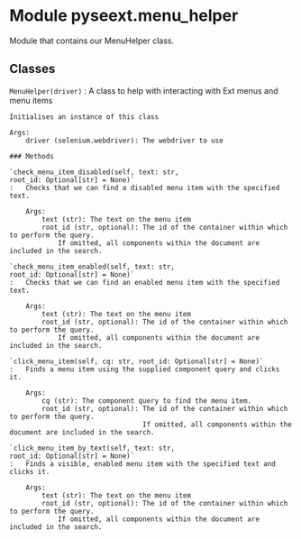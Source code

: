 Module pyseext.menu_helper
==========================
Module that contains our MenuHelper class.

Classes
-------

`MenuHelper(driver)`
:   A class to help with interacting with Ext menus and menu items
        
    
    Initialises an instance of this class
    
    Args:
        driver (selenium.webdriver): The webdriver to use

    ### Methods

    `check_menu_item_disabled(self, text: str, root_id: Optional[str] = None)`
    :   Checks that we can find a disabled menu item with the specified text.
        
        Args:
            text (str): The text on the menu item
            root_id (str, optional): The id of the container within which to perform the query.
                If omitted, all components within the document are included in the search.

    `check_menu_item_enabled(self, text: str, root_id: Optional[str] = None)`
    :   Checks that we can find an enabled menu item with the specified text.
        
        Args:
            text (str): The text on the menu item
            root_id (str, optional): The id of the container within which to perform the query.
                If omitted, all components within the document are included in the search.

    `click_menu_item(self, cq: str, root_id: Optional[str] = None)`
    :   Finds a menu item using the supplied component query and clicks it.
        
        Args:
            cq (str): The component query to find the menu item.
            root_id (str, optional): The id of the container within which to perform the query.
                                     If omitted, all components within the document are included in the search.

    `click_menu_item_by_text(self, text: str, root_id: Optional[str] = None)`
    :   Finds a visible, enabled menu item with the specified text and clicks it.
        
        Args:
            text (str): The text on the menu item
            root_id (str, optional): The id of the container within which to perform the query.
                If omitted, all components within the document are included in the search.